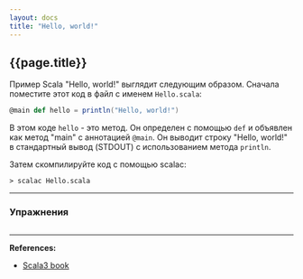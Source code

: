 ```yaml
---
layout: docs
title: "Hello, world!"
---
```


## {{page.title}}

Пример Scala "Hello, world!" выглядит следующим образом. 
Сначала поместите этот код в файл с именем `Hello.scala`:

```scala
@main def hello = println("Hello, world!")
```

В этом коде `hello` - это метод. Он определен с помощью `def` и объявлен как метод "main" с аннотацией `@main`. 
Он выводит строку "Hello, world!" в стандартный вывод (STDOUT) с использованием метода `println`.

Затем скомпилируйте код с помощью scalac:
```
> scalac Hello.scala
```

---

### Упражнения 

```scala mdoc:scastie:TTx9rwhASs6LvoYMDPnXtw

```

---

**References:**
- [Scala3 book](https://docs.scala-lang.org/scala3/book/taste-hello-world.html)
